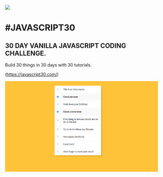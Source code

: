 ﻿![](https://javascript30.com/images/JS3-social-share.png)
# #JAVASCRIPT30

## 30 DAY VANILLA JAVASCRIPT CODING CHALLENGE.
Build 30 things in 30 days with 30 tutorials. 

(https://javascript30.com/)

<div align="center">
       <img src="./images/web.png" width="600px"</img> 
</div>

